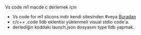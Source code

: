 Vs code m1 macde c derlemek için 

- Vs code for m1 slicons indir kendi sitesinden 
#veya [Buradan](https://code.visualstudio.com/sha/download?build=stable&os=darwin-arm64")
- c/c++ ,code lldb eklentisi yüklenmeli visual stdio code'a.
- derlediğin koddaki launch.json dosyasını type lldb yapmak.
